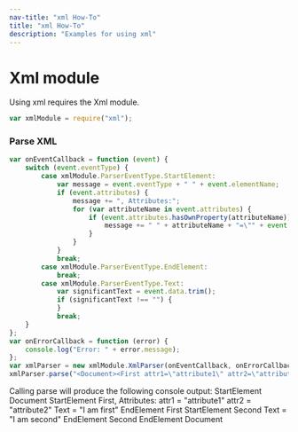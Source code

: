 ```yaml
---
nav-title: "xml How-To"
title: "xml How-To"
description: "Examples for using xml"
---
```

# Xml module
Using xml requires the Xml module.
``` JavaScript
var xmlModule = require("xml");
```
### Parse XML
``` JavaScript
var onEventCallback = function (event) {
    switch (event.eventType) {
        case xmlModule.ParserEventType.StartElement:
            var message = event.eventType + " " + event.elementName;
            if (event.attributes) {
                message += ", Attributes:";
                for (var attributeName in event.attributes) {
                    if (event.attributes.hasOwnProperty(attributeName)) {
                        message += " " + attributeName + "=\"" + event.attributes[attributeName] + "\"";
                    }
                }
            }
            break;
        case xmlModule.ParserEventType.EndElement:
            break;
        case xmlModule.ParserEventType.Text:
            var significantText = event.data.trim();
            if (significantText !== "") {
            }
            break;
    }
};
var onErrorCallback = function (error) {
    console.log("Error: " + error.message);
};
var xmlParser = new xmlModule.XmlParser(onEventCallback, onErrorCallback);
xmlParser.parse("<Document><First attr1=\"attribute1\" attr2=\"attribute2\">I am first</First><Second>I am second</Second></Document>");
```
Calling parse will produce the following console output:
StartElement Document
StartElement First, Attributes: attr1 = "attribute1" attr2 = "attribute2"
Text = "I am first"
EndElement First
StartElement Second
Text = "I am second"
EndElement Second
EndElement Document

